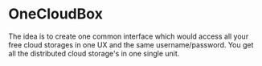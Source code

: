 OneCloudBox
===========

The idea is to create one common interface which would access all your free cloud storages in one UX and the same username/password. You get all the distributed cloud storage's in one single unit. 
